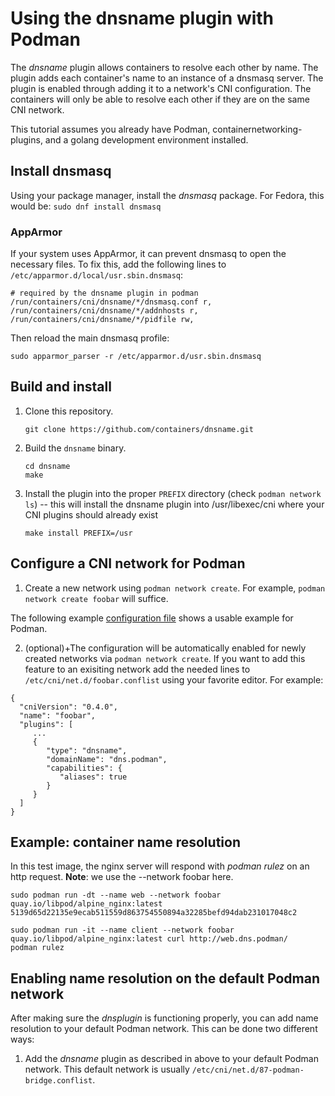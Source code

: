 # Using the dnsname plugin with Podman

The *dnsname* plugin allows containers to resolve each other by name.  The plugin adds each
container's name to an instance of a dnsmasq server.  The plugin is enabled through adding it to a network's
CNI configuration.  The containers will only be able to resolve each other if they are on the same CNI network.

This tutorial assumes you already have Podman, containernetworking-plugins, and a golang development environment installed.

## Install dnsmasq

Using your package manager, install the *dnsmasq* package.  For Fedora, this would be:
`sudo dnf install dnsmasq`

### AppArmor

If your system uses AppArmor, it can prevent dnsmasq to open the necessary files. To fix this, add the following lines to `/etc/apparmor.d/local/usr.sbin.dnsmasq`:

```
# required by the dnsname plugin in podman
/run/containers/cni/dnsname/*/dnsmasq.conf r,
/run/containers/cni/dnsname/*/addnhosts r,
/run/containers/cni/dnsname/*/pidfile rw,
```

Then reload the main dnsmasq profile:

```
sudo apparmor_parser -r /etc/apparmor.d/usr.sbin.dnsmasq
```

## Build and install

1. Clone this repository.
    ```
    git clone https://github.com/containers/dnsname.git
    ```
2. Build the `dnsname` binary.
    ```
    cd dnsname
    make
    ```
3. Install the plugin into the proper `PREFIX` directory (check `podman network ls`) -- this will install the dnsname plugin into /usr/libexec/cni where
your CNI plugins should already exist
    ```
    make install PREFIX=/usr
    ```

## Configure a CNI network for Podman

1. Create a new network using `podman network create`.  For example, `podman network create foobar` will suffice.

The following example [configuration file](example/foobar.conflist) shows a usable example for Podman.

2. (optional)+The configuration will be automatically enabled for newly created networks via
`podman network create`. If you want to add this feature to an exisiting network add the needed
lines to `/etc/cni/net.d/foobar.conflist` using your favorite editor. For example:

 ```
{
   "cniVersion": "0.4.0",
   "name": "foobar",
   "plugins": [
      ...
      {
         "type": "dnsname",
         "domainName": "dns.podman",
         "capabilities": {
            "aliases": true
         }
      }
   ]
}
 ```

## Example: container name resolution

In this test image, the nginx server will
respond with *podman rulez* on an http request.
**Note**: we use the --network foobar here.

```console
sudo podman run -dt --name web --network foobar quay.io/libpod/alpine_nginx:latest
5139d65d22135e9ecab511559d863754550894a32285befd94dab231017048c2

sudo podman run -it --name client --network foobar quay.io/libpod/alpine_nginx:latest curl http://web.dns.podman/
podman rulez
```

## Enabling name resolution on the default Podman network
After making sure the *dnsplugin* is functioning properly, you can add name resolution to your default Podman
network.  This can be done two different ways:

1. Add the *dnsname* plugin as described in above to your default Podman network.  This default network is
usually `/etc/cni/net.d/87-podman-bridge.conflist`.
